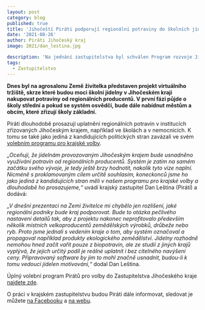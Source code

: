 ```yaml
---
layout: post
category: blog
published: true
title: 'Jihočeští Piráti podporují regionální potraviny do školních jídelen, plánované virtuální tržiště může být příležitostí'
date: '2021-08-26'
author: Piráti Jihočeský kraj
image: 2021/dan_lestina.jpg

description: 'Na jednání zastupitelstva byl schválen Program rozvoje Jihočeského kraje na období let 2021 až 2027. Piráti svými hlasy tento program podpořili poté, co se sami poslední rok aktivně účastnili jeho přípravy. Oceňují, že většina jejich podnětů, týkajících se například ochrany přírody, krajiny a dopravy, byla zapracována.'
tags:
  - Zastupitelstvo
---
```

**Dnes byl na agrosalonu Země živitelka představen projekt virtuálního tržiště, skrze které budou moci školní jídelny v Jihočeském kraji nakupovat potraviny od regionálních producentů. V první fázi půjde o školy střední a pokud se systém osvědčí, bude dále nabídnut městům a obcím, které zřizují školy základní.**

Piráti dlouhodobě prosazují uplatnění regionálních potravin v institucích zřizovaných Jihočeským krajem, například ve školách a v nemocnicích. K tomu se také jako jediná z kandidujících politických stran zavázali ve svém [volebním programu pro krajské volby](https://a.pirati.cz/jihocesky/img/program.pdf).

*„Oceňuji, že jídelnám provozovaným Jihočeským krajem bude usnadněno využívání potravin od regionálních producentů. Systém je zatím na samém začátku svého vývoje, je tedy ještě brzy hodnotit, nakolik tyto vize naplní. Nicméně s proklamovaným cílem určitě souhlasím, koneckonců jsme ho jako jediná z kandidujících stran měli v našem programu pro krajské volby a dlouhodobě ho prosazujeme,“* uvádí krajský zastupitel Dan Leština (Piráti) a dodává:

*„V dnešní prezentaci na Zemi živitelce mi chybělo jen rozlišení, jaké regionální podniky bude kraj podporovat. Bude to otázka pečlivého nastavení detailů tak, aby z projektu nakonec neprofitovalo především několik místních velkoproducentů zemědělských výrobků, drůbeže nebo ryb. Proto jsme jednali s vedením kraje o tom, aby systém označoval a propagoval například produkty ekologického zemědělství. Jídelny rozhodně nemohou hned začít vařit pouze z biopotravin, ale ze studií z jiných krajů vyplývá, že jejich určitý podíl je reálné uplatnit i bez citelného navýšení ceny. Připravovaný software by jim to mohl značně usnadnit, budou-li k tomu vedoucí jídelen motivováni,“* dodal Dan Leština.

Úplný volební program Pirátů pro volby do Zastupitelstva Jihočeského kraje [najdete zde](https://a.pirati.cz/jihocesky/img/program.pdf).

O práci v krajském zastupitelstvu budou Piráti dále informovat, sledovat je můžete [na Facebooku](https://www.facebook.com/pirati.jck) a 
[na webu](https://jihocesky.pirati.cz/).
